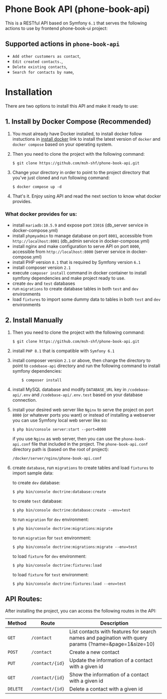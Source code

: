 # Phone Book API (phone-book-api)

This is a RESTful API based on Symfony `6.1` that serves the following actions to use by frontend phone-book-ui project:

## Supported actions in `phone-book-api`

- `Add other customers as contact`,
- `Edit created contacts.`,
- `Delete existing contacts`,
- `Search for contacts by name`,

# Installation

There are two options to install this API and make it ready to use:

## 1. Install by Docker Compose (Recommended)

1.  You must already have Docker installed, to install docker follow instuctions in [install docker](https://docs.docker.com/engine/install/) link to install the latest version of `docker` and `docker compose` based on your operating system.

2.  Then you need to clone the project with the following command:

        $ git clone https://github.com/msh-shf/phone-book-api.git

3.  Change your directory in order to point to the project directory that you've just cloned and run following command:

        $ docker compose up -d

4.  That's it. Enjoy using API and read the next section to know what docker provides.

### What docker provides for us:

- install `mariadb:10.5.9` and expose port `33016` (db_server service in docker-compose.yml)
- install `phpmyadmin` to manage database on port `8001`, accessible from `http://localhost:8001` (db_admin service in docker-compose.yml)
- install nginx and make configuration to serve API on port `8000`, accessible from `http://localhost:8000` (server service in docker-compose.yml)
- install PHP version `8.1` that is required by Symfony version `6.1`
- install composer version `2.1`
- execute `composer install` command in docker container to install symfony dependencies and make project ready to use.
- create `dev` and `test` databases
- run `migrations` to create database tables in both `test` and `dev` environments
- load `fixtures` to import some dummy data to tables in both `test` and `dev` environments

## 2. Install Manually

1.  Then you need to clone the project with the following command:

        $ git clone https://github.com/msh-shf/phone-book-api.git

2.  install `PHP 8.1` that is compatible with `Symfony 6.1`

3.  install composer version `2.1` or above,
    then change the directory to point to `codebase-api` directory and run the following command to install symfony dependencies:

            $ composer install

4.  install MySQL database and modify `DATABASE_URL` key in `/codebase-api/.env` and `/codebase-api/.env.test` based on your database connection.

5.  install your desired web server like `Nginx` to serve the project on port `8000` (or whatever ports you want) or instead of installing a webserver you can use Symfony local web server like so:

        $ php bin/console server:start --port=8000

    if you use `Nginx` as web server, then you can use the `phone-book-api.conf` file that included in the project. The `phone-book-api.conf` directory path is (based on the root of project):

    `/docker/server/nginx/phone-book-api.conf`

6.  create `database`, run `migrations` to create tables and load `fixtures` to import sample data:

    to create `dev` database:

        $ php bin/console doctrine:database:create

    to create `test` database:

        $ php bin/console doctrine:database:create --env=test

    to run `migration` for `dev` environment:

        $ php bin/console doctrine:migrations:migrate

    to run `migration` for `test` environment:

        $ php bin/console doctrine:migrations:migrate --env=test

    to load `fixture` for `dev` environment:

        $ php bin/console doctrine:fixtures:load

    to load `fixture` for `test` environment:

        $ php bin/console doctrine:fixtures:load --env=test

## API Routes:

After installing the project, you can access the following routes in the API:

| Method   | Route           | Description                                                                                           |
| -------- | --------------- | ----------------------------------------------------------------------------------------------------- |
| `GET`    | `/contact`      | List contacts with features for search names and pagination with query params (?name=&page=1&size=10) |
| `POST`   | `/contact`      | Create a new contact                                                                                  |
| `PUT`    | `/contact/{id}` | Update the information of a contact with a given id                                                   |
| `GET`    | `/contact/{id}` | Show the information of a contact with a given id                                                     |
| `DELETE` | `/contact/{id}` | Delete a contact with a given id                                                                      |
